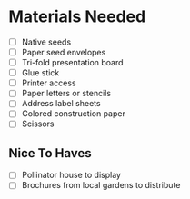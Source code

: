 # Materials Needed 

- [ ] Native seeds
- [ ] Paper seed envelopes 
- [ ] Tri-fold presentation board 
- [ ] Glue stick
- [ ] Printer access 
- [ ] Paper letters or stencils 
- [ ] Address label sheets 
- [ ] Colored construction paper  
- [ ] Scissors 

## Nice To Haves
- [ ] Pollinator house to display
- [ ] Brochures from local gardens to distribute 
